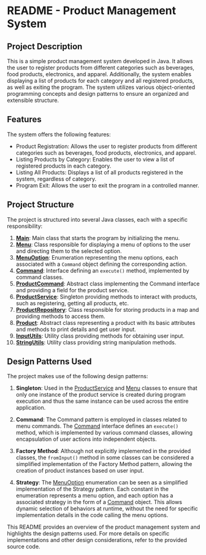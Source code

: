 # README - Product Management System

## Project Description
This is a simple product management system developed in Java. It allows the user to register products from different categories such as beverages, food products, electronics, and apparel. Additionally, the system enables displaying a list of products for each category and all registered products, as well as exiting the program. The system utilizes various object-oriented programming concepts and design patterns to ensure an organized and extensible structure.

## Features
The system offers the following features:
- Product Registration: Allows the user to register products from different categories such as beverages, food products, electronics, and apparel.
- Listing Products by Category: Enables the user to view a list of registered products in each category.
- Listing All Products: Displays a list of all products registered in the system, regardless of category.
- Program Exit: Allows the user to exit the program in a controlled manner.

## Project Structure
The project is structured into several Java classes, each with a specific responsibility:

1. **[Main](./src/main/java/andre/chamis/Main.java)**: Main class that starts the program by initializing the menu.
2. **[Menu](./src/main/java/andre/chamis/application/menu/Menu.java)**: Class responsible for displaying a menu of options to the user and directing them to the selected option.
3. **[MenuOption](./src/main/java/andre/chamis/application/menu/MenuOption.java)**: Enumeration representing the menu options, each associated with a `Command` object defining the corresponding action.
4. **[Command](src/main/java/andre/chamis/application/command)**: Interface defining an `execute()` method, implemented by command classes.
5. **[ProductCommand](src/main/java/andre/chamis/application/command/product/ProductCommand.java)**: Abstract class implementing the Command interface and providing a field for the product service.
6. **[ProductService](./src/main/java/andre/chamis/services/ProductService.java)**: Singleton providing methods to interact with products, such as registering, getting all products, etc.
7. **[ProductRepository](./src/main/java/andre/chamis/repo/ProductRepository.java)**: Class responsible for storing products in a map and providing methods to access them.
8. **[Product](./src/main/java/andre/chamis/domain/product/Product.java)**: Abstract class representing a product with its basic attributes and methods to print details and get user input.
9. **[InputUtils](./src/main/java/andre/chamis/utils/InputUtils.java)**: Utility class providing methods for obtaining user input.
10. **[StringUtils](./src/main/java/andre/chamis/utils/StringUtils.java)**: Utility class providing string manipulation methods.

## Design Patterns Used
The project makes use of the following design patterns:

1. **Singleton**: Used in the [ProductService](./src/main/java/andre/chamis/services/ProductService.java) and [Menu](src/main/java/andre/chamis/application/menu/Menu.java) classes to ensure that only one instance of the product service is created during program execution and thus the same instance can be used across the entire application.

2. **Command**: The Command pattern is employed in classes related to menu commands. The [Command](src/main/java/andre/chamis/application/command) interface defines an `execute()` method, which is implemented by various command classes, allowing encapsulation of user actions into independent objects.

3. **Factory Method**: Although not explicitly implemented in the provided classes, the `fromInput()` method in some classes can be considered a simplified implementation of the Factory Method pattern, allowing the creation of product instances based on user input.

4. **Strategy**: The [MenuOption](./src/main/java/andre/chamis/application/menu/MenuOption.java) enumeration can be seen as a simplified implementation of the Strategy pattern. Each constant in the enumeration represents a menu option, and each option has a associated strategy in the form of a [Command](src/main/java/andre/chamis/application/command) object. This allows dynamic selection of behaviors at runtime, without the need for specific implementation details in the code calling the menu options.

This README provides an overview of the product management system and highlights the design patterns used. For more details on specific implementations and other design considerations, refer to the provided source code.
